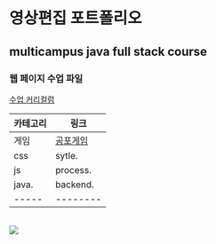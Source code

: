 # 영상편집 포트폴리오
## multicampus java full stack course
### 웹 페이지 수업 파일
<a href="https://docs.google.com/spreadsheets/d/1HG_dOJp-P5N16dK5TnKN7ECE8K1BvNeQz3_8bXNce9w/edit#gid=89749885">수업 커리컬럼</a> <br>

| 카테고리 | 링크 |
| ------- | -------- |
|  게임   | <a href="https://www.youtube.com/watch?v=3zGCDi3zfCo">공포게임</a> |
| css   | sytle.   |
| js    | process. |
| java. | backend. |
| ----- | -------- |

<br>
<img src="https://event.multicampus.com/backend/images/promotion/PR010149/pc/visual-06.png">
